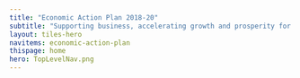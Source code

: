 ```yaml
---
title: "Economic Action Plan 2018-20"
subtitle: "Supporting business, accelerating growth and prosperity for all."
layout: tiles-hero
navitems: economic-action-plan
thispage: home
hero: TopLevelNav.png
---
```

